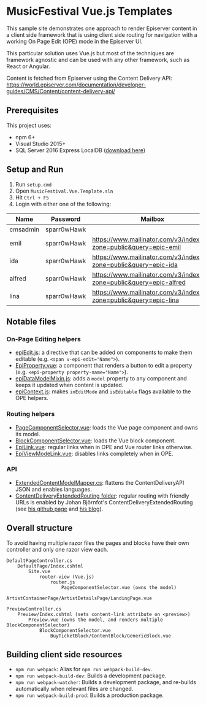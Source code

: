 # MusicFestival Vue.js Templates

This sample site demonstrates one approach to render Episerver content in a client side framework that is using client side routing for navigation with a working On Page Edit (OPE) mode in the Episerver UI.

This particular solution uses Vue.js but most of the techniques are framework agnostic and can be used with any other framework, such as React or Angular.

Content is fetched from Episerver using the Content Delivery API: https://world.episerver.com/documentation/developer-guides/CMS/Content/content-delivery-api/

## Prerequisites

This project uses:
* npm 6+
* Visual Studio 2015+
* SQL Server 2016 Express LocalDB ([download here](https://www.microsoft.com/en-us/sql-server/sql-server-downloads))

## Setup and Run

1. Run `setup.cmd`
2. Open `MusicFestival.Vue.Template.sln`
3. Hit `Ctrl + F5`
4. Login with either one of the following:

|Name    |Password    |Mailbox | Email |
|--------|------------|--------|-------|
|cmsadmin|sparr0wHawk |        |       |
|emil    |sparr0wHawk |https://www.mailinator.com/v3/index.jsp?zone=public&query=epic-emil   |epic-emil@mailinator.com   |
|ida     |sparr0wHawk |https://www.mailinator.com/v3/index.jsp?zone=public&query=epic-ida    |epic-ida@mailinator.com    |
|alfred  |sparr0wHawk |https://www.mailinator.com/v3/index.jsp?zone=public&query=epic-alfred |epic-alfred@mailinator.com |
|lina    |sparr0wHawk |https://www.mailinator.com/v3/index.jsp?zone=public&query=epic-lina   |epic-lina@mailinator.com   |

## Notable files

### On-Page Editing helpers

* [epiEdit.js](src/MusicFestival.Vue.Template/Assets/Scripts/directives/epiEdit.js): a directive that can be added on components to make them editable (e.g. `<span v-epi-edit="Name">`).
* [EpiProperty.vue](src/MusicFestival.Vue.Template/Assets/Scripts/components/EpiProperty.vue): a component that renders a button to edit a property (e.g. `<epi-property property-name="Name">`).
* [epiDataModelMixin.js](src/MusicFestival.Vue.Template/Assets/Scripts/Mixins/epiDataModelMixin.js): adds a `model` property to any component and keeps it updated when content is updated.
* [epiContext.js](src/MusicFestival.Vue.Template/Assets/Scripts/epiContext.js): makes `inEditMode` and `isEditable` flags available to the OPE helpers.

### Routing helpers

* [PageComponentSelector.vue](src/MusicFestival.Vue.Template/Assets/Scripts/components/PageComponentSelector.vue): loads the Vue page component and owns its model.
* [BlockComponentSelector.vue](src/MusicFestival.Vue.Template/Assets/Scripts/components/BlockComponentSelector.vue): loads the Vue block component.
* [EpiLink.vue](src/MusicFestival.Vue.Template/Assets/Scripts/components/widgets/EpiLink.vue): regular links when in OPE and Vue router links otherwise.
* [EpiViewModeLink.vue](src/MusicFestival.Vue.Template/Assets/Scripts/components/widgets/EpiViewModeLink.vue): disables links completely when in OPE.

### API

* [ExtendedContentModelMapper.cs](src/MusicFestival.Vue.Template/Models/ExtendedContentModelMapper.cs): flattens the ContentDeliveryAPI JSON and enables languages.
* [ContentDeliveryExtendedRouting folder](src\MusicFestival.Vue.Template\Infrastructure\ContentDeliveryExtendedRouting): regular routing with friendly URLs is enabled by Johan Björnfot's ContentDeliveryExtendedRouting (see [his github page](https://github.com/jbearfoot/ContentDeliveryExtendedRouting) and [his blog](https://world.episerver.com/blogs/Johan-Bjornfot/Dates1/2018/5/extended-routing-for-episerver-content-delivery-api/)).

## Overall structure

To avoid having multiple razor files the pages and blocks have their own controller and only one razor view each.

```
DefaultPageController.cs
    DefaultPage/Index.cshtml
        Site.vue
            router-view (Vue.js)
                router.js
                    PageComponentSelector.vue (owns the model)
                        ArtistContainerPage/ArtistDetailsPage/LandingPage.vue
 
PreviewController.cs
    Preview/Index.cshtml (sets content-link attribute on <preview>)
        Preview.vue (owns the model, and renders multiple BlockComponentSelector)
            BlockComponentSelector.vue
                BuyTicketBlock/ContentBlock/GenericBlock.vue
```

## Building client side resources

* `npm run webpack`: Alias for `npm run webpack-build-dev`.
* `npm run webpack-build-dev`: Builds a development package.
* `npm run webpack-watcher`: Builds a development package, and re-builds automatically when relevant files are changed.
* `npm run webpack-build-prod`: Builds a production package.
